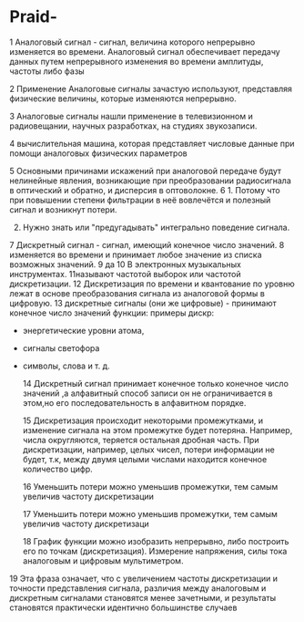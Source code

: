 # Praid-

1 Аналоговый сигнал - сигнал, величина которого непрерывно изменяется во времени. Аналоговый сигнал обеспечивает передачу данных путем непрерывного изменения во времени амплитуды, частоты либо фазы

2 Применение Аналоговые сигналы зачастую используют, представляя физические величины, которые изменяются непрерывно.

3 Аналоговые сигналы нашли применение в телевизионном и радиовещании, научных разработках, на студиях звукозаписи.

4  вычислительная машина, которая представляет числовые данные при помощи аналоговых физических параметров 

5 Основными причинами искажений при аналоговой передаче будут нелинейные явления, возникающие при преобразовании радиосигнала в оптический и обратно, и дисперсия в оптоволокне.
6 1. Потому что при повышении степени фильтрации в неё вовлечётся и полезный сигнал и возникнут потери.

 2. Нужно знать или "предугадывать" интегрально поведение сигнала.
    
7 Дискретный сигнал - сигнал, имеющий конечное число значений.
8 изменяется во времени и принимает любое значение из списка возможных значений.
9 да
10 В электронных музыкальных инструментах.
11называют частотой выборок или частотой дискретизации.
12 Дискретизация по времени и квантование по уровню лежат в основе преобразования сигнала из аналоговой формы в цифровую.
13 дискретные сигналы (они же цифровые) - принимают конечное число значений функции:
примеры дискр: 
- энергетические уровни атома, 
- сигналы светофора
- символы, слова и т. д.
  
  14 Дискретный сигнал принимает конечное только конечное число значений ,а алфавитный способ записи он не ограничивается в этом,но его последовательность в алфавитном порядке.
  
  15 Дискретизация происходит некоторыми промежутками, и изменение сигнала на этом промежутке будет потеряна. Например, числа округляются, теряется остальная дробная часть. При дискретизации, например, целых чисел, потери информации не будет, т.к, между двумя целыми числами находится конечное количество цифр.
  
  16 Уменьшить потери можно уменьшив промежутки, тем самым увеличив частоту дискретизации
  
  17 Уменьшить потери можно уменьшив промежутки, тем самым увеличив частоту дискретизаци
  
  18 График функции можно изобразить непрерывно, либо построить его по точкам (дискретизация).
Измерение напряжения, силы тока аналоговым и цифровым мультиметром.

19 Эта фраза означает, что с увеличением частоты дискретизации и точности представления сигнала, различия между аналоговым и дискретным сигналами становятся менее зачетными, и результаты становятся практически идентично
большинстве случаев
